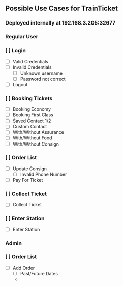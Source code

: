 ## Possible Use Cases for TrainTicket

### Deployed internally at 192.168.3.205:32677


### Regular User
### [ ] Login
  - [ ] Valid Credentials
  - [ ] Invalid Credentials
    - [ ] Unknown username
    - [ ] Password not correct
  - [ ] Logout
### [ ] Booking Tickets
 - [ ] Booking Economy
 - [ ] Booking First Class
 - [ ] Saved Contact 1/2
 - [ ] Custom Contact
 - [ ] With/Without Assurance
 - [ ] With/Without Food
 - [ ] With/Without Consign
### [ ] Order List
  - [ ] Update Consign
    - [ ] Invalid Phone Number
  - [ ] Pay For Ticket
### [ ] Collect Ticket
  - [ ] Collect Ticket
### [ ] Enter Station
  - [ ] Enter Station

### Admin
### [ ] Order List
  - [ ] Add Order
    - [ ] Past/Future Dates
    - 